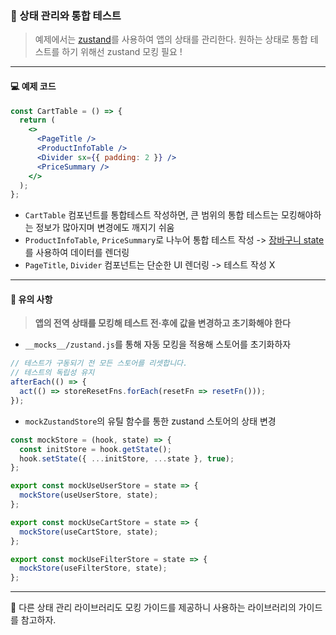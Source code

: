 ### 🧪 상태 관리와 통합 테스트
> 예제에서는 [zustand](https://zustand.docs.pmnd.rs/getting-started/introduction)를 사용하여 앱의 상태를 관리한다.
> 원하는 상태로 통합 테스트를 하기 위해선 zustand 모킹 필요 !

---

#### 💻 예제 코드
```jsx
const CartTable = () => {
  return (
    <>
      <PageTitle />
      <ProductInfoTable />
      <Divider sx={{ padding: 2 }} />
      <PriceSummary />
    </>
  );
};
```
- `CartTable` 컴포넌트를 통합테스트 작성하면, 큰 범위의 통합 테스트는 모킹해야하는 정보가 많아지며 변경에도 깨지기 쉬움
- `ProductInfoTable`, `PriceSummary`로 나누어 통합 테스트 작성
    -> <ins>장바구니 state</ins>를 사용하여 데이터를 렌더링
- `PageTitle`, `Divider` 컴포넌트는 단순한 UI 렌더링
    -> 테스트 작성 X

----

#### 🚨 유의 사항
> **앱의 전역 상태를 모킹해 테스트 전·후에 값을 변경하고 초기화해야 한다**

- `__mocks__/zustand.js`를 통해 자동 모킹을 적용해 스토어를 초기화하자
```js
// 테스트가 구동되기 전 모든 스토어를 리셋합니다.
// 테스트의 독립성 유지
afterEach(() => {
  act(() => storeResetFns.forEach(resetFn => resetFn()));
});
```
- `mockZustandStore`의 유틸 함수를 통한 zustand 스토어의 상태 변경
```jsx
const mockStore = (hook, state) => {
  const initStore = hook.getState();
  hook.setState({ ...initStore, ...state }, true);
};

export const mockUseUserStore = state => {
  mockStore(useUserStore, state);
};

export const mockUseCartStore = state => {
  mockStore(useCartStore, state);
};

export const mockUseFilterStore = state => {
  mockStore(useFilterStore, state);
};
```

---

📌 다른 상태 관리 라이브러리도 모킹 가이드를 제공하니 사용하는 라이브러리의 가이드를 참고하자.
